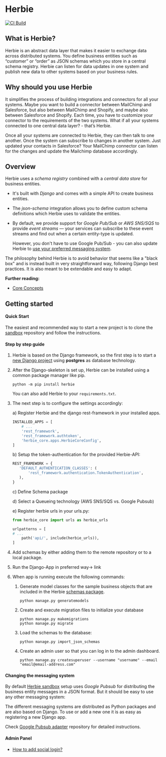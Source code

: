 # Herbie

[![CI Build](https://github.com/herbie/herbie/workflows/CI/badge.svg?branch=master)](https://github.com/herbie/herbie/actions?query=workflow%3ACI)

## What is Herbie?
Herbie is an abstract data layer that makes it easier to exchange data across distributed systems. You define business entities such as “customer” or “order” as JSON schemas which you store in a central schema registry. Herbie can listen for data updates in one system and publish new data to other systems based on your business rules. 

## Why should you use Herbie
It simplifies the process of building integrations and connectors for all your systems. Maybe you want to build a connector between MailChimp and Salesforce, but also between MailChimp and Shopify, and maybe also between Salesforce and Shopify. Each time, you have to customize your connector to the requirements of the two systems. What if all your systems connected to one central data layer? - that’s Herbie. 
 
Once all your systems are connected to Herbie, they can then talk to one another. Once the system can subscribe to changes in another system. Just updated your contacts in Salesforce? Your MailChimp connector can listen for the changes and update the Mailchimp database accordingly.


## Overview

Herbie uses a _schema registry_ combined with a _central data store_ for business 
entities.
* It's built with _Django_ and comes with a simple API to create business entities.
* The _json-schema_ integration allows you to define custom schema definitions which Herbie uses to validate the entities. 
* By default, we provide support for _Google Pub/Sub_ or _AWS SNS/SQS_ to provide _event streams_ — your services can subscribe to these event streams and find out when a certain entity-type is updated.

    However, you don't have to use Google Pub/Sub - you can also update Herbie to [use your preferred messaging system](#changing-the-messaging-system).

The philosophy behind Herbie is to avoid behavior that seems like a "black box" and is instead built in very
straightforward way, following Django best practices. It is also meant to be extendable and easy to adapt.

**Further reading:**

- [Core Concepts](docs/core_concepts.md)



## Getting started

#### Quick Start

The easiest and recommended way to start a new project is to clone the [sandbox](https://github.com/herbie/sandbox) repository and follow the instructions.


#### Step by step guide

1. Herbie is based on the Django framework, so the first step is to start a [new Django project](https://www.djangoproject.com/start/) using **postgres** as database technology.

1. After the Django-skeleton is set up, Herbie can be installed using a common package manager like pip.

    ```
    python -m pip install herbie
    ```
   
   You can also add Herbie to your `requirements.txt`.

1. The next step is to configure the settings accordingly:
    
    a) Register Herbie and the django rest-framework in your installed apps.
    
    ```python
    INSTALLED_APPS = [
        # ...
        'rest_framework',
        'rest_framework.authtoken',
        'herbie_core.apps.HerbieCoreConfig',
    ]
    ```
    
    b) Setup the token-authentication for the provided Herbie-API:

    ```python
    REST_FRAMEWORK = {
       'DEFAULT_AUTHENTICATION_CLASSES': (
           'rest_framework.authentication.TokenAuthentication',
       ),
    }
    ```
   
    c) Define Schema package
    
    d) Select a Queueing technology (AWS SNS/SQS vs. Google Pubsub)
    
    e) Register herbie urls in your urls.py:
    ```python
    from herbie_core import urls as herbie_urls
    
    urlpatterns = [
    # ...
        path('api/', include(herbie_urls)),
    ]
    ```

1. Add schemas by either adding them to the remote repository or to a local package.

1. Run the Django-App in preferred way-> link

1. When app is running execute the following commands:
    
    1. Generate model classes for the sample business objects that are included in the Herbie [schemas package](https://github.com/project-a/herbie-json-schema).
  
        ```
        python manage.py generatemodels
        ```
    1. Create and execute migration files to initialize your database
  
        ```
        python manage.py makemigrations
        python manage.py migrate
        ```
    1. Load the schemas to the database:
       ```
       python manage.py import_json_schemas
       ```
    
    1. Create an admin user so that you can log in to the admin dashboard.
       ```
       python manage.py createsuperuser --username "username" --email "email@email-address.com"
       ```

#### Changing the messaging system
By default [Herbie sandbox](https://github.com/herbie/sandbox) setup uses _Google Pubsub_ for distributing
the business entity messages in a JSON format. But it should be easy to use any other
messaging system:

The different messaging systems are distributed as Python packages and are also based on Django. To use or add a new one it is as
easy as registering a new Django app.

Check [Google Pubsub adapter](https://github.com/herbie/google-pubsub-adapter) repository for detailed instructions.


#### Admin Panel
- [How to add social login?](docs/social_login.md)
